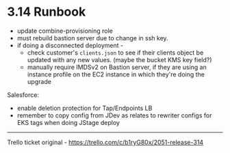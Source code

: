 # 3.14 Runbook

- update combine-provisioning role
- must rebuild bastion server due to change in ssh key.
- if doing a disconnected deployment - 
  - check customer's `clients.json` to see if their clients object be updated with any new values. (maybe the bucket KMS key field?)
  - manually require IMDSv2 on Bastion server, if they are using an instance profile on the EC2 instance in which they're doing the upgrade

Salesforce:
- enable deletion protection for Tap/Endpoints LB
- remember to copy config from JDev as relates to rewriter configs for EKS tags when doing JStage deploy


-----

Trello ticket original - https://trello.com/c/b1ryG80x/2051-release-314
